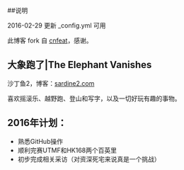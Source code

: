 ##说明

2016-02-29  更新 _config.yml 可用

此博客 fork 自 [cnfeat](http://cefeat.com)，感谢。

## 大象跑了|The Elephant Vanishes

沙丁鱼2，博客：[sardine2.com](sardine2.com)

喜欢摇滚乐、越野跑、登山和写字，以及一切好玩有趣的事物。

## 2016年计划：

- 熟悉GitHub操作
- 顺利完赛UTMF和HK168两个百英里
- 初步完成相关采访（对资深死宅来说真是一个挑战）
